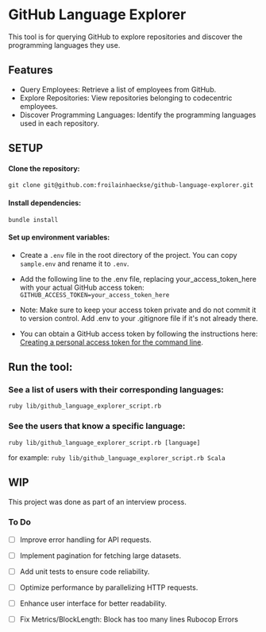 # GitHub Language Explorer
This tool is for querying GitHub to explore repositories and discover the programming languages they use.

## Features
- Query Employees: Retrieve a list of employees from GitHub.
- Explore Repositories: View repositories belonging to codecentric employees.
- Discover Programming Languages: Identify the programming languages used in each repository.

## SETUP
#### Clone the repository:

```git clone git@github.com:froilainhaeckse/github-language-explorer.git```

#### Install dependencies:
```bundle install```

#### Set up environment variables:

- Create a `.env` file in the root directory of the project. You can copy `sample.env` and rename it to `.env`.

- Add the following line to the .env file, replacing your_access_token_here with your actual GitHub access token:
```GITHUB_ACCESS_TOKEN=your_access_token_here```

- Note: Make sure to keep your access token private and do not commit it to version control. Add .env to your .gitignore file if it's not already there.

- You can obtain a GitHub access token by following the instructions here: [Creating a personal access token for the command line](https://docs.github.com/en/authentication/keeping-your-account-and-data-secure/creating-a-personal-access-token).


## Run the tool:
### See a list of users with their corresponding languages:
```ruby lib/github_language_explorer_script.rb```

### See the users that know a specific language:
```ruby lib/github_language_explorer_script.rb [language]```

for example: ```ruby lib/github_language_explorer_script.rb Scala```

## WIP
This project was done as part of an interview process.

### To Do

- [ ] Improve error handling for API requests.
- [ ] Implement pagination for fetching large datasets.
- [ ] Add unit tests to ensure code reliability.
- [ ] Optimize performance by parallelizing HTTP requests.
- [ ] Enhance user interface for better readability.
- [ ] Fix Metrics/BlockLength: Block has too many lines Rubocop Errors


